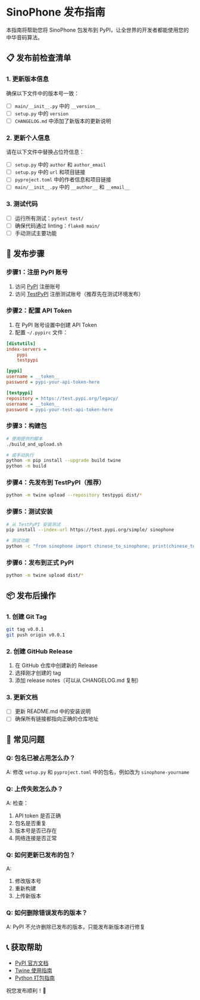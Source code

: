 # SinoPhone 发布指南

本指南将帮助您将 SinoPhone 包发布到 PyPI，让全世界的开发者都能使用您的中华音码算法。

## 📋 发布前检查清单

### 1. 更新版本信息
确保以下文件中的版本号一致：
- [ ] `main/__init__.py` 中的 `__version__`
- [ ] `setup.py` 中的 `version`
- [ ] `CHANGELOG.md` 中添加了新版本的更新说明

### 2. 更新个人信息
请在以下文件中替换占位符信息：
- [ ] `setup.py` 中的 `author` 和 `author_email`
- [ ] `setup.py` 中的 `url` 和项目链接
- [ ] `pyproject.toml` 中的作者信息和项目链接
- [ ] `main/__init__.py` 中的 `__author__` 和 `__email__`

### 3. 测试代码
- [ ] 运行所有测试：`pytest test/`
- [ ] 确保代码通过 linting：`flake8 main/`
- [ ] 手动测试主要功能

## 🚀 发布步骤

### 步骤1：注册 PyPI 账号
1. 访问 [PyPI](https://pypi.org/) 注册账号
2. 访问 [TestPyPI](https://test.pypi.org/) 注册测试账号（推荐先在测试环境发布）

### 步骤2：配置 API Token
1. 在 PyPI 账号设置中创建 API Token
2. 配置 `~/.pypirc` 文件：
```ini
[distutils]
index-servers = 
    pypi
    testpypi

[pypi]
username = __token__
password = pypi-your-api-token-here

[testpypi]
repository = https://test.pypi.org/legacy/
username = __token__
password = pypi-your-test-api-token-here
```

### 步骤3：构建包
```bash
# 使用提供的脚本
./build_and_upload.sh

# 或手动执行
python -m pip install --upgrade build twine
python -m build
```

### 步骤4：先发布到 TestPyPI（推荐）
```bash
python -m twine upload --repository testpypi dist/*
```

### 步骤5：测试安装
```bash
# 从 TestPyPI 安装测试
pip install --index-url https://test.pypi.org/simple/ sinophone

# 测试功能
python -c "from sinophone import chinese_to_sinophone; print(chinese_to_sinophone('测试'))"
```

### 步骤6：发布到正式 PyPI
```bash
python -m twine upload dist/*
```

## 📦 发布后操作

### 1. 创建 Git Tag
```bash
git tag v0.0.1
git push origin v0.0.1
```

### 2. 创建 GitHub Release
1. 在 GitHub 仓库中创建新的 Release
2. 选择刚才创建的 tag
3. 添加 release notes（可以从 CHANGELOG.md 复制）

### 3. 更新文档
- [ ] 更新 README.md 中的安装说明
- [ ] 确保所有链接都指向正确的仓库地址

## 🔧 常见问题

### Q: 包名已被占用怎么办？
A: 修改 `setup.py` 和 `pyproject.toml` 中的包名，例如改为 `sinophone-yourname`

### Q: 上传失败怎么办？
A: 检查：
1. API token 是否正确
2. 包名是否重复
3. 版本号是否已存在
4. 网络连接是否正常

### Q: 如何更新已发布的包？
A: 
1. 修改版本号
2. 重新构建
3. 上传新版本

### Q: 如何删除错误发布的版本？
A: PyPI 不允许删除已发布的版本，只能发布新版本进行修复

## 📞 获取帮助

- [PyPI 官方文档](https://packaging.python.org/)
- [Twine 使用指南](https://twine.readthedocs.io/)
- [Python 打包指南](https://packaging.python.org/guides/)

祝您发布顺利！🎉
